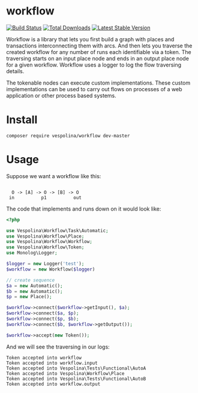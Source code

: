 workflow
========

[![Build Status](https://secure.travis-ci.org/vespolina/workflow.png?branch=master)](http://travis-ci.org/vespolina/workflow)
[![Total Downloads](https://poser.pugx.org/vespolina/workflow/downloads.png)](https://packagist.org/packages/vespolina/workflow)
[![Latest Stable Version](https://poser.pugx.org/vespolina/workflow/v/stable.png)](https://packagist.org/packages/vespolina/workflow)

Workflow is a library that lets you first build a graph with places and transactions
interconnecting them with arcs. And then lets you traverse the created workflow for
any number of runs each identifiable via a token. The traversing starts on an input
place node and ends in an output place node for a given workflow. Workflow uses a
logger to log the flow traversing details.

The tokenable nodes can execute custom implementations. These custom implementations
can be used to carry out flows on processes of a web application or other process
based systems.

Install
=======

```
composer require vespolina/workflow dev-master
```
Usage
=====

Suppose we want a workflow like this:
```

  O -> [A] -> O -> [B] -> O
 in          p1          out

 ```

 The code that implements and runs down on it would look like:
 ```php
 <?php

use Vespolina\Workflow\Task\Automatic;
use Vespolina\Workflow\Place;
use Vespolina\Workflow\Workflow;
use Vespolina\Workflow\Token;
use Monolog\Logger;

$logger = new Logger('test');
$workflow = new Workflow($logger)

// create sequence
$a = new Automatic();
$b = new Automatic();
$p = new Place();

$workflow->connect($workflow->getInput(), $a);
$workflow->connect($a, $p);
$workflow->connect($p, $b);
$workflow->connect($b, $workflow->getOutput());

$workflow->accept(new Token());
```

And we will see the traversing in our logs:

```cli
Token accepted into workflow
Token accepted into workflow.input
Token accepted into Vespolina\Tests\Functional\AutoA
Token accepted into Vespolina\Workflow\Place
Token accepted into Vespolina\Tests\Functional\AutoB
Token accepted into workflow.output
```